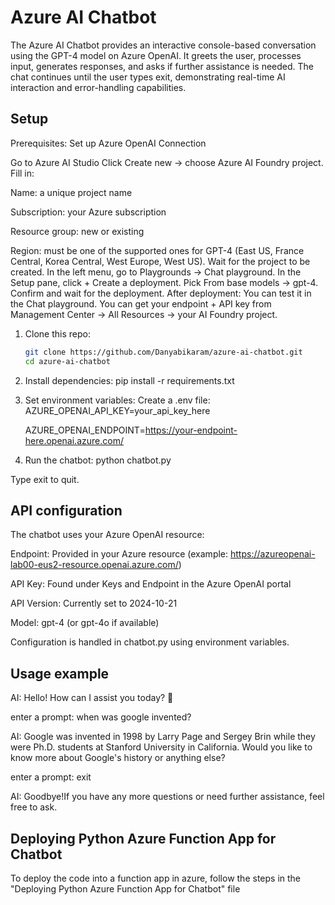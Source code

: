 # Azure AI Chatbot

The Azure AI Chatbot provides an interactive console-based conversation using the GPT-4 model on Azure OpenAI. It greets the user, processes input, generates responses, and asks if further assistance is needed. The chat continues until the user types exit, demonstrating real-time AI interaction and error-handling capabilities.

## Setup

Prerequisites: Set up Azure OpenAI Connection

Go to Azure AI Studio
Click Create new → choose Azure AI Foundry project.
Fill in:

Name: a unique project name

Subscription: your Azure subscription

Resource group: new or existing

Region: must be one of the supported ones for GPT-4 (East US, France Central, Korea Central, West Europe, West US).
Wait for the project to be created.
In the left menu, go to Playgrounds → Chat playground.
In the Setup pane, click + Create a deployment.
Pick From base models → gpt-4.
Confirm and wait for the deployment.
After deployment:
You can test it in the Chat playground.
You can get your endpoint + API key from Management Center → All Resources → your AI Foundry project.

1. Clone this repo:
   ```bash
   git clone https://github.com/Danyabikaram/azure-ai-chatbot.git
   cd azure-ai-chatbot
   
2. Install dependencies:
   pip install -r requirements.txt

3. Set environment variables:
Create a .env file:
   AZURE_OPENAI_API_KEY=your_api_key_here

   AZURE_OPENAI_ENDPOINT=https://your-endpoint-here.openai.azure.com/

5. Run the chatbot:
python chatbot.py

Type exit to quit.


## API configuration

The chatbot uses your Azure OpenAI resource:

Endpoint: Provided in your Azure resource (example:
https://azureopenai-lab00-eus2-resource.openai.azure.com/)

API Key: Found under Keys and Endpoint in the Azure OpenAI portal

API Version: Currently set to 2024-10-21

Model: gpt-4 (or gpt-4o if available)

Configuration is handled in chatbot.py using environment variables.


## Usage example
AI: Hello! How can I assist you today? 👋

enter a prompt: when was google invented?

AI: Google was invented in 1998 by Larry Page and Sergey Brin while they were Ph.D. students at Stanford University in California. Would you like to know more about Google's history or anything else?

enter a prompt: exit

AI: Goodbye!If you have any more questions or need further assistance, feel free to ask. 


## Deploying Python Azure Function App for Chatbot
To deploy the code into a function app in azure, follow the steps in the "Deploying Python Azure Function App for Chatbot" file
